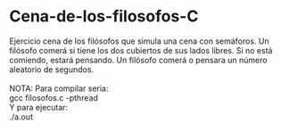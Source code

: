 # Cena-de-los-filosofos-C

Ejercicio cena de los filósofos que simula una cena con semáforos.
Un filósofo comerá si tiene los dos cubiertos de sus lados libres. Si no está comiendo, estará pensando. Un filósofo comerá o pensara un número aleatorio de segundos.
<br><br>
NOTA:
Para compilar seria: <br>
gcc filosofos.c -pthread <br>
Y para ejecutar:<br>
./a.out
